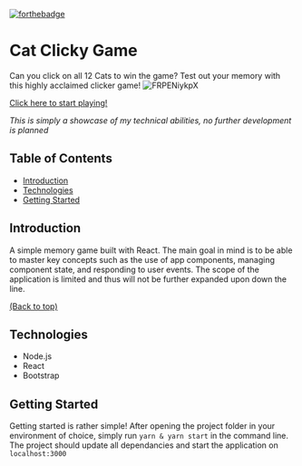 [![forthebadge](https://forthebadge.com/images/badges/contains-cat-gifs.svg)](https://forthebadge.com)

# Cat Clicky Game
Can you click on all 12 Cats to win the game? Test out your memory with this highly acclaimed clicker game!
![FRPENiykpX](https://user-images.githubusercontent.com/25943488/74289858-04cd3300-4ce5-11ea-9790-eadb19a9df4c.gif)

[Click here to start playing!](https://cat-clicky-game.herokuapp.com/)

*This is simply a showcase of my technical abilities, no further development is planned*

## Table of Contents
- [Introduction](#introduction)
- [Technologies](#technologies)
- [Getting Started](#getting-started)

## Introduction
A simple memory game built with React. The main goal in mind is to be able to master key concepts such as the use of app components, managing component state, and responding to user events. The scope of the application is limited and thus will not be further expanded upon down the line. 

[(Back to top)](#table-of-contents)

## Technologies
- Node.js
- React
- Bootstrap

## Getting Started
Getting started is rather simple!
After opening the project folder in your environment of choice, simply run `yarn & yarn start` in the command line. The project should update all dependancies and start the application on `localhost:3000`
